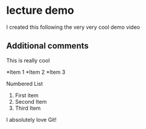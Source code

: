 # lecture demo
I created this following the very very cool demo video

## Additional comments

This is really cool

*Item 1 
*Item 2
*Item 3

Numbered List

1. First item
2. Second Item
3. Third Item

I absolutely love Git!

